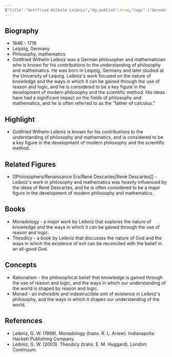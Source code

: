 ```yaml
---
{"title":"Gottfried Wilhelm Leibniz","dg-publish":true,"tags":["German","17th century","figures","renaissance-era"],"born-date":1646,"keywords":"Gottfried Wilhelm Leibniz, philosophy, mathematics, Germany","aliases":"German philosopher and mathematician","permalink":"/philosophers/renaissance-era/gottfried-leibniz/","dgPassFrontmatter":true}
---
```



## Biography

-   1646 - 1716
-   Leipzig, Germany
-   Philosophy, mathematics
-   Gottfried Wilhelm Leibniz was a German philosopher and mathematician who is known for his contributions to the understanding of philosophy and mathematics. He was born in Leipzig, Germany and later studied at the University of Leipzig. Leibniz's work focused on the nature of knowledge and the ways in which it can be gained through the use of reason and logic, and he is considered to be a key figure in the development of modern philosophy and the scientific method. His ideas have had a significant impact on the fields of philosophy and mathematics, and he is often referred to as the "father of calculus."

## Highlight

-   Gottfried Wilhelm Leibniz is known for his contributions to the understanding of philosophy and mathematics, and is considered to be a key figure in the development of modern philosophy and the scientific method.

## Related Figures

-   [[Philosophers/Renaissance Era/René Descartes\|René Descartes]] - Leibniz's work in philosophy and mathematics was heavily influenced by the ideas of René Descartes, and he is often considered to be a major figure in the development of modern philosophy and mathematics.

## Books

-   Monadology - a major work by Leibniz that explores the nature of knowledge and the ways in which it can be gained through the use of reason and logic.
-   Theodicy - a book by Leibniz that discusses the nature of God and the ways in which the existence of evil can be reconciled with the belief in an all-good God.

## Concepts

-   Rationalism - the philosophical belief that knowledge is gained through the use of reason and logic, and the ways in which our understanding of the world is shaped by reason and logic.
-   Monad - an indivisible and indestructible unit of existence in Leibniz's philosophy, and the ways in which it shapes our understanding of the world.

## References

-   Leibniz, G. W. (1998). Monadology (trans. R. L. Ariew). Indianapolis: Hackett Publishing Company.
-   Leibniz, G. W. (2003). Theodicy (trans. E. M. Huggard). London: Continuum.
